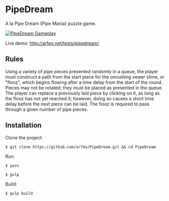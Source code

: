 # PipeDream

A la Pipe Dream (Pipe Mania) puzzle game.

[![PipeDream Gameplay](http://arfeo.net/static/pipedream/screenshot.png)](https://www.youtube.com/watch?v=ECMzaRbNvws "PipeDream Gameplay")

Live demo: http://arfeo.net/tests/pipedream/

## Rules

Using a variety of pipe pieces presented randomly in a queue, the player must construct a path from the start piece for the onrushing sewer slime, or "flooz", which begins flowing after a time delay from the start of the round. Pieces may not be rotated; they must be placed as presented in the queue. The player can replace a previously laid piece by clicking on it, as long as the flooz has not yet reached it; however, doing so causes a short time delay before the next piece can be laid. The flooz is required to pass through a given number of pipe pieces.

## Installation

Clone the project:

```
$ git clone https://github.com/arfeo/PipeDream.git && cd PipeDream
```

Run:

```
$ yarn
```

```
$ gulp
```

Build:

```
$ gulp build
```
